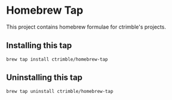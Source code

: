 # Homebrew Tap

This project contains homebrew formulae for ctrimble's projects.

## Installing this tap

```
brew tap install ctrimble/homebrew-tap
```

## Uninstalling this tap

```
brew tap uninstall ctrimble/homebrew-tap
```
